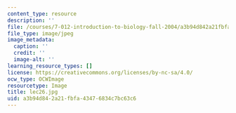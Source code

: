 ```yaml
---
content_type: resource
description: ''
file: /courses/7-012-introduction-to-biology-fall-2004/a3b94d842a21fbfa43476834c7bc63c6_lec26.jpg
file_type: image/jpeg
image_metadata:
  caption: ''
  credit: ''
  image-alt: ''
learning_resource_types: []
license: https://creativecommons.org/licenses/by-nc-sa/4.0/
ocw_type: OCWImage
resourcetype: Image
title: lec26.jpg
uid: a3b94d84-2a21-fbfa-4347-6834c7bc63c6
---
```


